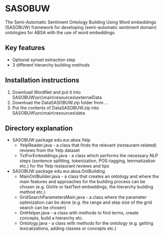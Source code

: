 # SASOBUW
The Semi-Automatic Sentiment Ontology Building Using Word embeddings (SASOBUW) framework for developing (semi-automatic sentiment domain) ontologies for ABSA with the use of word embeddings. 

## Key features
 * Optional synset extraction step
 * 3 different hierarchy building methods

## Installation instructions
1. Download WordNet and put it into SASOBUW\src\main\resources\externalData
2. Download the DataSASOBUW.zip folder from ...
3. Put the contents of DataSASOBUW.zip into SASOBUW\src\main\resources\data

## Directory explanation
* SASOBUW package edu.eur.absa.Yelp
  * YelpReader.java - a class that finds the relevant (restaurant-related) reviews from the Yelp dataset
  * TxtForEmbeddings.java - a class which performs the necessary NLP steps (sentence splitting, tokenization, POS-tagging, lemmatization etc.) for the Yelp restaurant reviews and tips
* SASOBUW package edu.eur.absa.OntBuilding
  * MainOntBuilder.java - a class that creates an ontology and where the main features and approaches for the building process can be chosen (e.g. GloVe or fastText embeddings, the hierarchy building method etc.)
  * GridSearchParametersMain.java - a class where the parameter optimization can be done (e.g. the range and step size of the grid search can be chosen)
  * OntHelper.java - a class with methods to find terms, create concepts, build a hierarchy etc.
  * Ontology.java - a class with methods for the ontology (e.g. getting lexicalizations, adding classes or concepts etc.)

